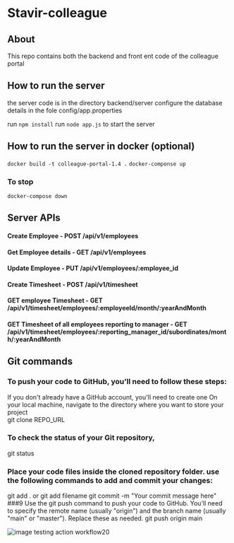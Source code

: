 # Stavir-colleague
## About
This repo contains both the backend and front ent code of the colleague portal
## How to run the server
the server code is in the directory backend/server
configure the database details in the fole config/app.properties

run `npm install`
run `node app.js` to start the server


## How to run the server in docker (optional)
`docker build -t colleague-portal-1.4 .`
`docker-componse up`
### To stop
`docker-compose down`

## Server APIs
#### Create Employee - POST /api/v1/employees 
#### Get Employee details - GET /api/v1/employees
#### Update Employee - PUT /api/v1/employees/:employee_id
#### Create Timesheet - POST /api/v1/timesheet 
#### GET employee Timesheet - GET /api/v1/timesheet/employees/:employeeId/month/:yearAndMonth
#### GET Timesheet of all employees reporting to manager - GET /api/v1/timesheet/employees/:reporting_manager_id/subordinates/month/:yearAndMonth



## Git commands
### To push your code to GitHub, you'll need to follow these steps:
If you don't already have a GitHub account, you'll need to create one
On your local machine, navigate to the directory where you want to store your project  
git clone REPO_URL
### To check the status of your Git repository,
git status
### Place your code files inside the cloned repository folder. use the following commands to add and commit your changes:
git add . or git add filename
git commit -m "Your commit message here"
###9 Use the git push command to push your code to GitHub. You'll need to specify the remote name (usually "origin") and the branch name (usually "main" or "master"). Replace these as needed.
git push origin main

![image](https://github.com/skStavir/colleagues-portal/assets/146941497/0f168735-4d57-4cd0-9647-c216599f5d2f)
testing action workflow20


